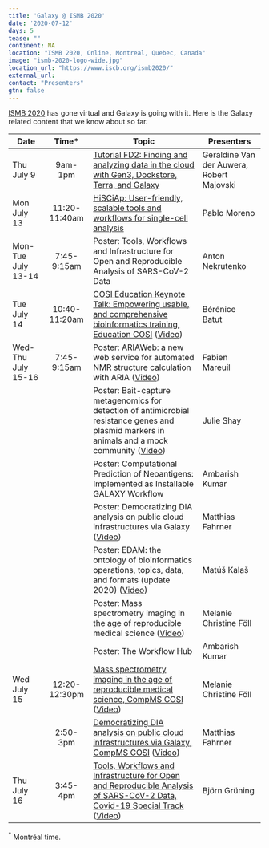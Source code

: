 ```yaml
---
title: 'Galaxy @ ISMB 2020'
date: '2020-07-12'
days: 5
tease: ""
continent: NA
location: "ISMB 2020, Online, Montreal, Quebec, Canada"
image: "ismb-2020-logo-wide.jpg"
location_url: "https://www.iscb.org/ismb2020/"
external_url:
contact: "Presenters"
gtn: false
---
```


[ISMB 2020](https://www.iscb.org/ismb2020) has gone virtual and Galaxy is going with it.  Here is the Galaxy related content that we know about so far.

| Date | Time* | Topic | Presenters |
| ---- | :----: | ---- | ---- |
| Thu July 9 | 9am-1pm | [Tutorial FD2: Finding and analyzing data in the cloud with Gen3, Dockstore, Terra, and Galaxy](https://www.iscb.org/ismb2020-program/tutorials#tut2) | Geraldine Van der Auwera, Robert Majovski |
| Mon July 13 | 11:20-11:40am | [HiSCiAp: User-friendly, scalable tools and workflows for single-cell analysis](https://www.iscb.org/cms_addon/conferences/ismb2020/tracks/techtrack) | Pablo Moreno |
| Mon-Tue July 13-14 | 7:45-9:15am | Poster: Tools, Workflows and Infrastructure for Open and Reproducible Analysis of SARS-CoV-2 Data | Anton Nekrutenko |
| Tue July 14 | 10:40-11:20am | [COSI Education Keynote Talk: Empowering usable, and comprehensive bioinformatics training, Education COSI](https://www.iscb.org/cms_addon/conferences/ismb2020/tracks/EducationCOSI) ([Video](https://www.youtube.com/watch?v=C5iaVfRvwJE)) | Bérénice Batut |
| Wed-Thu July 15-16 | 7:45-9:15am | Poster: ARIAWeb: a new web service for automated NMR structure calculation with ARIA ([Video](https://www.youtube.com/watch?v=j28aOnhBg8M)) | Fabien Mareuil |
| | | Poster: Bait-capture metagenomics for detection of antimicrobial resistance genes and plasmid markers in animals and a mock community ([Video](https://www.youtube.com/watch?v=5P4Tk1iNOXs)) | Julie Shay |
| | | Poster: Computational Prediction of Neoantigens: Implemented as Installable GALAXY Workflow | Ambarish Kumar |
| | | Poster: Democratizing DIA analysis on public cloud infrastructures via Galaxy ([Video](https://www.youtube.com/watch?v=Nmvi-6W_-QE)) | Matthias Fahrner |
| | | Poster: EDAM: the ontology of bioinformatics operations, topics, data, and formats (update 2020) ([Video](https://www.youtube.com/watch?v=fKMA-pTytv8)) | Matúš Kalaš |
| | | Poster: Mass spectrometry imaging in the age of reproducible medical science ([Video](https://www.youtube.com/watch?v=ZMHqif64JQk)) | Melanie Christine Föll |
| | | Poster: The Workflow Hub | Ambarish Kumar |
| Wed July 15 | 12:20-12:30pm | [Mass spectrometry imaging in the age of reproducible medical science, CompMS COSI](https://www.iscb.org/cms_addon/conferences/ismb2020/tracks/compmscosi) ([Video](https://www.youtube.com/watch?v=Zf0aFXm8BZE)) | Melanie Christine Föll |
| | 2:50-3pm | [Democratizing DIA analysis on public cloud infrastructures via Galaxy, CompMS COSI](https://www.iscb.org/cms_addon/conferences/ismb2020/tracks/compmscosi) ([Video](https://www.youtube.com/watch?v=CvKdZU-Hf74)) | Matthias Fahrner |
| Thu July 16 | 3:45-4pm | [Tools, Workflows and Infrastructure for Open and Reproducible Analysis of SARS-CoV-2 Data, Covid-19 Special Track](https://www.iscb.org/cms_addon/conferences/ismb2020/tracks/covid-19) ([Video](https://www.youtube.com/watch?v=9YwwC35leUY)) | Björn Grüning | 


<sup>*</sup> Montréal time.

